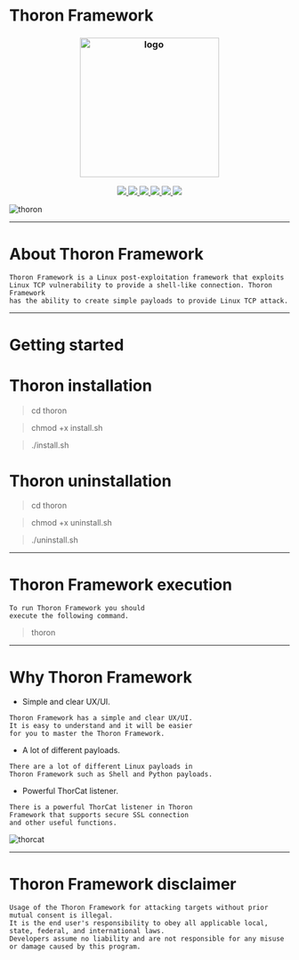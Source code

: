 # Thoron Framework

<h3 align="center"><img src="https://user-images.githubusercontent.com/54115104/91619953-3d89dc80-e997-11ea-95c0-b8232f0f0217.png" alt="logo" height="250px"></h3>

<p align="center">
  <a href="http://EntySec.simplesite.com/">
    <img src="https://img.shields.io/badge/EntySec-Ivan%20Nikolsky-blue.svg">
  </a> 
  <a href="https://github.com/EntySec/thoron/releases">
    <img src="https://img.shields.io/github/release/EntySec/thoron.svg">
  </a>
  <a href="https://wikipedia.org/wiki/Ruby_(programming_language)">
    <img src="https://img.shields.io/badge/language-ruby-red.svg">
 </a>
  <a href="https://github.com/EntySec/thoron/issues?q=is%3Aissue+is%3Aclosed">
      <img src="https://img.shields.io/github/issues/EntySec/thoron.svg">
  </a>
  <a href="https://github.com/EntySec/thoron/wiki">
      <img src="https://img.shields.io/badge/wiki%20-thoron-lightgrey.svg">
 </a>
  <a href="https://twitter.com/EntySec">
    <img src="https://img.shields.io/badge/twitter-EntySec-blue.svg">
 </a>
</p>

![thoron](https://user-images.githubusercontent.com/54115104/86508323-dfea7100-bde7-11ea-8eec-629b65236281.png)

***

# About Thoron Framework

    Thoron Framework is a Linux post-exploitation framework that exploits
    Linux TCP vulnerability to provide a shell-like connection. Thoron Framework 
    has the ability to create simple payloads to provide Linux TCP attack. 

***

# Getting started

# Thoron installation

> cd thoron

> chmod +x install.sh

> ./install.sh

# Thoron uninstallation

> cd thoron

> chmod +x uninstall.sh

> ./uninstall.sh

***

# Thoron Framework execution

```
To run Thoron Framework you should 
execute the following command.
```

> thoron
      
***

# Why Thoron Framework

* Simple and clear UX/UI.

```
Thoron Framework has a simple and clear UX/UI. 
It is easy to understand and it will be easier 
for you to master the Thoron Framework.
```

* A lot of different payloads.

```
There are a lot of different Linux payloads in 
Thoron Framework such as Shell and Python payloads.
```

* Powerful ThorCat listener.

```
There is a powerful ThorCat listener in Thoron 
Framework that supports secure SSL connection 
and other useful functions.
```

![thorcat](https://user-images.githubusercontent.com/54115104/86508324-e11b9e00-bde7-11ea-84c2-426512f070ba.png)

***
    
# Thoron Framework disclaimer

```
Usage of the Thoron Framework for attacking targets without prior mutual consent is illegal.
It is the end user's responsibility to obey all applicable local, state, federal, and international laws.
Developers assume no liability and are not responsible for any misuse or damage caused by this program.
```
